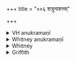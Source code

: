 +++
title = "००६ शत्रुनाशनम्"

+++

<details><summary>VH anukramaṇī</summary>

शत्रुनाशनम्।  
१-८ जगद्वीजं पुरुषः। वानस्पत्योऽश्वत्थः। अनुष्टुप्।
</details>

<details><summary>Whitney anukramaṇī</summary>

[Jagadbījampuruṣa.—aṣṭarcam. vānaspatyāśvatthadevatyam. ānuṣṭubham.]
</details>



<details><summary>Whitney</summary>

### Comment
A very acceptable emendation would be pári jātás, since pári is plainly accessory to the ablative puṁsás, as ádhi to khadirā́t in b (cf. ásatas pári jajñiré, x. 7. 25). Ppp. retains the initial a of aśvatthas, and begins d with yāṅś cā ’ham. The aśvattha begins as a parasite, usually on the śamī (fem.), this time from the hard khadira (masc).
</details>

<details><summary>Griffith</summary>

Address to an amulet which is to secure the defeat of the wearer's enemies
</details>
